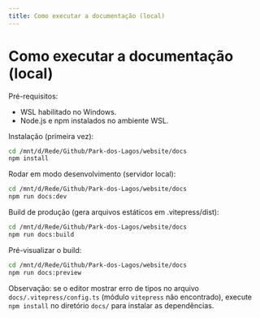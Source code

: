 ```yaml
---
title: Como executar a documentação (local)
---
```


# Como executar a documentação (local)

Pré-requisitos:
- WSL habilitado no Windows.
- Node.js e npm instalados no ambiente WSL.

Instalação (primeira vez):

```bash
cd /mnt/d/Rede/Github/Park-dos-Lagos/website/docs
npm install
```

Rodar em modo desenvolvimento (servidor local):

```bash
cd /mnt/d/Rede/Github/Park-dos-Lagos/website/docs
npm run docs:dev
```

Build de produção (gera arquivos estáticos em .vitepress/dist):

```bash
cd /mnt/d/Rede/Github/Park-dos-Lagos/website/docs
npm run docs:build
```

Pré-visualizar o build:

```bash
cd /mnt/d/Rede/Github/Park-dos-Lagos/website/docs
npm run docs:preview
```

Observação: se o editor mostrar erro de tipos no arquivo `docs/.vitepress/config.ts` (módulo `vitepress` não encontrado), execute `npm install` no diretório `docs/` para instalar as dependências.
